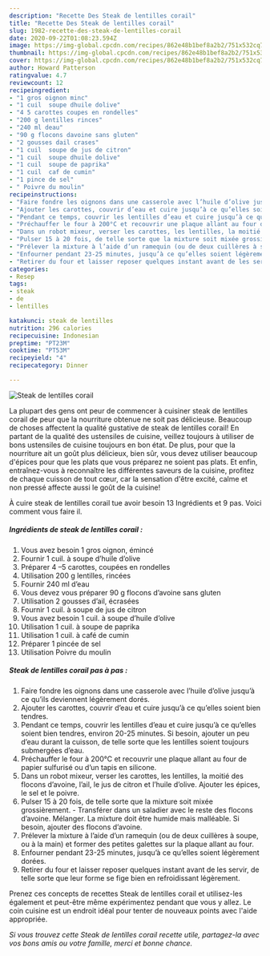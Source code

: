 ```yaml
---
description: "Recette Des Steak de lentilles corail"
title: "Recette Des Steak de lentilles corail"
slug: 1982-recette-des-steak-de-lentilles-corail
date: 2020-09-22T01:08:23.594Z
image: https://img-global.cpcdn.com/recipes/862e48b1bef8a2b2/751x532cq70/steak-de-lentilles-corail-photo-principale-de-la-recette.jpg
thumbnail: https://img-global.cpcdn.com/recipes/862e48b1bef8a2b2/751x532cq70/steak-de-lentilles-corail-photo-principale-de-la-recette.jpg
cover: https://img-global.cpcdn.com/recipes/862e48b1bef8a2b2/751x532cq70/steak-de-lentilles-corail-photo-principale-de-la-recette.jpg
author: Howard Patterson
ratingvalue: 4.7
reviewcount: 12
recipeingredient:
- "1 gros oignon minc"
- "1 cuil  soupe dhuile dolive"
- "4 5 carottes coupes en rondelles"
- "200 g lentilles rinces"
- "240 ml deau"
- "90 g flocons davoine sans gluten"
- "2 gousses dail crases"
- "1 cuil  soupe de jus de citron"
- "1 cuil  soupe dhuile dolive"
- "1 cuil  soupe de paprika"
- "1 cuil  caf de cumin"
- "1 pince de sel"
- " Poivre du moulin"
recipeinstructions:
- "Faire fondre les oignons dans une casserole avec l’huile d’olive jusqu’à ce qu’ils deviennent légèrement dorés."
- "Ajouter les carottes, couvrir d’eau et cuire jusqu’à ce qu’elles soient bien tendres."
- "Pendant ce temps, couvrir les lentilles d’eau et cuire jusqu’à ce qu’elles soient bien tendres, environ 20-25 minutes. Si besoin, ajouter un peu d’eau durant la cuisson, de telle sorte que les lentilles soient toujours submergées d’eau."
- "Préchauffer le four à 200°C et recouvrir une plaque allant au four de papier sulfurisé ou d’un tapis en silicone."
- "Dans un robot mixeur, verser les carottes, les lentilles, la moitié des flocons d’avoine, l’ail, le jus de citron et l’huile d’olive. Ajouter les épices, le sel et le poivre."
- "Pulser 15 à 20 fois, de telle sorte que la mixture soit mixée grossièrement. Transférer dans un saladier avec le reste des flocons d’avoine. Mélanger. La mixture doit être humide mais malléable. Si besoin, ajouter des flocons d’avoine."
- "Prélever la mixture à l’aide d’un ramequin (ou de deux cuillères à soupe, ou à la main) et former des petites galettes sur la plaque allant au four."
- "Enfourner pendant 23-25 minutes, jusqu’à ce qu’elles soient légèrement dorées."
- "Retirer du four et laisser reposer quelques instant avant de les servir, de telle sorte que leur forme se fige bien en refroidissant légèrement."
categories:
- Resep
tags:
- steak
- de
- lentilles

katakunci: steak de lentilles 
nutrition: 296 calories
recipecuisine: Indonesian
preptime: "PT23M"
cooktime: "PT53M"
recipeyield: "4"
recipecategory: Dinner

---
```



![Steak de lentilles corail](https://img-global.cpcdn.com/recipes/862e48b1bef8a2b2/751x532cq70/steak-de-lentilles-corail-photo-principale-de-la-recette.jpg)

La plupart des gens ont peur de commencer à cuisiner steak de lentilles corail de peur que la nourriture obtenue ne soit pas délicieuse. Beaucoup de choses affectent la qualité gustative de steak de lentilles corail! En partant de la qualité des ustensiles de cuisine, veillez toujours à utiliser de bons ustensiles de cuisine toujours en bon état. De plus, pour que la nourriture ait un goût plus délicieux, bien sûr, vous devez utiliser beaucoup d'épices pour que les plats que vous préparez ne soient pas plats. Et enfin, entraînez-vous à reconnaître les différentes saveurs de la cuisine, profitez de chaque cuisson de tout cœur, car la sensation d'être excité, calme et non pressé affecte aussi le goût de la cuisine!

<!--inarticleads1-->

À cuire steak de lentilles corail tue avoir besoin 13 Ingrédients et 9 pas. Voici comment vous faire il.

##### Ingrédients de steak de lentilles corail :

1. Vous avez besoin 1 gros oignon, émincé
1. Fournir 1 cuil. à soupe d’huile d’olive
1. Préparer 4 –5 carottes, coupées en rondelles
1. Utilisation 200 g lentilles, rincées
1. Fournir 240 ml d’eau
1. Vous devez vous préparer 90 g flocons d’avoine sans gluten
1. Utilisation 2 gousses d’ail, écrasées
1. Fournir 1 cuil. à soupe de jus de citron
1. Vous avez besoin 1 cuil. à soupe d’huile d’olive
1. Utilisation 1 cuil. à soupe de paprika
1. Utilisation 1 cuil. à café de cumin
1. Préparer 1 pincée de sel
1. Utilisation  Poivre du moulin




<!--inarticleads2-->

##### Steak de lentilles corail pas à pas :

1. Faire fondre les oignons dans une casserole avec l’huile d’olive jusqu’à ce qu’ils deviennent légèrement dorés.
1. Ajouter les carottes, couvrir d’eau et cuire jusqu’à ce qu’elles soient bien tendres.
1. Pendant ce temps, couvrir les lentilles d’eau et cuire jusqu’à ce qu’elles soient bien tendres, environ 20-25 minutes. Si besoin, ajouter un peu d’eau durant la cuisson, de telle sorte que les lentilles soient toujours submergées d’eau.
1. Préchauffer le four à 200°C et recouvrir une plaque allant au four de papier sulfurisé ou d’un tapis en silicone.
1. Dans un robot mixeur, verser les carottes, les lentilles, la moitié des flocons d’avoine, l’ail, le jus de citron et l’huile d’olive. Ajouter les épices, le sel et le poivre.
1. Pulser 15 à 20 fois, de telle sorte que la mixture soit mixée grossièrement. - Transférer dans un saladier avec le reste des flocons d’avoine. Mélanger. La mixture doit être humide mais malléable. Si besoin, ajouter des flocons d’avoine.
1. Prélever la mixture à l’aide d’un ramequin (ou de deux cuillères à soupe, ou à la main) et former des petites galettes sur la plaque allant au four.
1. Enfourner pendant 23-25 minutes, jusqu’à ce qu’elles soient légèrement dorées.
1. Retirer du four et laisser reposer quelques instant avant de les servir, de telle sorte que leur forme se fige bien en refroidissant légèrement.




<!--inarticleads1-->

<p>
Prenez ces concepts de recettes Steak de lentilles corail et utilisez-les également et peut-être même expérimentez pendant que vous y allez. Le coin cuisine est un endroit idéal pour tenter de nouveaux points avec l'aide appropriée.
</p>

<p>
<i>Si vous trouvez cette Steak de lentilles corail recette utile, partagez-la avec vos bons amis ou votre famille, merci et bonne chance.</i>
</p>
